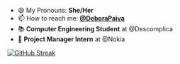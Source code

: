 
- 😄 My Pronouns: **She/Her**
- 📫 How to reach me: **[@DeboraPaiva](https://www.linkedin.com/in/deborarubimpaiva/)**
- 📚 **Computer Engineering Student** at @Descomplica
- 📑 **Project Manager Intern** at @Nokia

[![GitHub Streak](http://github-readme-streak-stats.herokuapp.com?user=deborapaiva&theme=tokyonight_duo&hide_border=true&date_format=j%20M%5B%20Y%5D)](https://git.io/streak-stats)</p>

